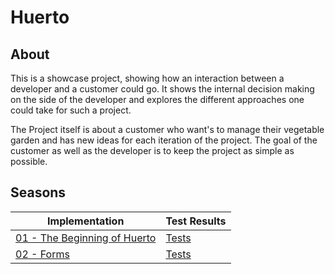 # Huerto
## About
This is a showcase project, showing how an interaction between a developer and a customer could go. It shows the internal decision making on the side of the developer and explores the different approaches one could take for such a project.

The Project itself is about a customer who want's to manage their vegetable garden and has new ideas for each iteration of the project. The goal of the customer as well as the developer is to keep the project as simple as possible.

## Seasons
| Implementation                                | Test Results              |
| --------------------------------------------- | ------------------------- |
| [01 - The Beginning of Huerto](01/index.html) | [Tests](01/tests.html)    |
| [02 - Forms]()                                | [Tests]()                 |

